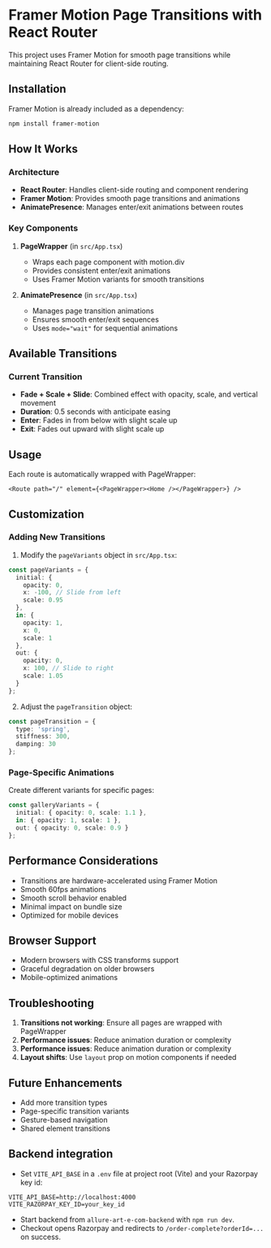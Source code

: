 # Framer Motion Page Transitions with React Router

This project uses Framer Motion for smooth page transitions while maintaining React Router for client-side routing.

## Installation

Framer Motion is already included as a dependency:

```bash
npm install framer-motion
```

## How It Works

### Architecture
- **React Router**: Handles client-side routing and component rendering
- **Framer Motion**: Provides smooth page transitions and animations
- **AnimatePresence**: Manages enter/exit animations between routes

### Key Components

1. **PageWrapper** (in `src/App.tsx`)
   - Wraps each page component with motion.div
   - Provides consistent enter/exit animations
   - Uses Framer Motion variants for smooth transitions

2. **AnimatePresence** (in `src/App.tsx`)
   - Manages page transition animations
   - Ensures smooth enter/exit sequences
   - Uses `mode="wait"` for sequential animations

## Available Transitions

### Current Transition
- **Fade + Scale + Slide**: Combined effect with opacity, scale, and vertical movement
- **Duration**: 0.5 seconds with anticipate easing
- **Enter**: Fades in from below with slight scale up
- **Exit**: Fades out upward with slight scale up

## Usage

Each route is automatically wrapped with PageWrapper:

```tsx
<Route path="/" element={<PageWrapper><Home /></PageWrapper>} />
```

## Customization

### Adding New Transitions

1. Modify the `pageVariants` object in `src/App.tsx`:
```typescript
const pageVariants = {
  initial: {
    opacity: 0,
    x: -100, // Slide from left
    scale: 0.95
  },
  in: {
    opacity: 1,
    x: 0,
    scale: 1
  },
  out: {
    opacity: 0,
    x: 100, // Slide to right
    scale: 1.05
  }
};
```

2. Adjust the `pageTransition` object:
```typescript
const pageTransition = {
  type: 'spring',
  stiffness: 300,
  damping: 30
};
```

### Page-Specific Animations
Create different variants for specific pages:
```typescript
const galleryVariants = {
  initial: { opacity: 0, scale: 1.1 },
  in: { opacity: 1, scale: 1 },
  out: { opacity: 0, scale: 0.9 }
};
```

## Performance Considerations

- Transitions are hardware-accelerated using Framer Motion
- Smooth 60fps animations
- Smooth scroll behavior enabled
- Minimal impact on bundle size
- Optimized for mobile devices

## Browser Support

- Modern browsers with CSS transforms support
- Graceful degradation on older browsers
- Mobile-optimized animations

## Troubleshooting

1. **Transitions not working**: Ensure all pages are wrapped with PageWrapper
2. **Performance issues**: Reduce animation duration or complexity
3. **Performance issues**: Reduce animation duration or complexity
4. **Layout shifts**: Use `layout` prop on motion components if needed

## Future Enhancements

- Add more transition types
- Page-specific transition variants
- Gesture-based navigation
- Shared element transitions

## Backend integration

- Set `VITE_API_BASE` in a `.env` file at project root (Vite) and your Razorpay key id:
```
VITE_API_BASE=http://localhost:4000
VITE_RAZORPAY_KEY_ID=your_key_id
```
- Start backend from `allure-art-e-com-backend` with `npm run dev`.
- Checkout opens Razorpay and redirects to `/order-complete?orderId=...` on success.